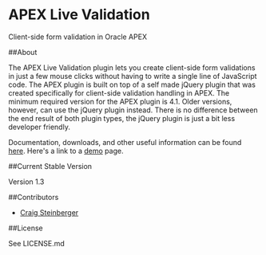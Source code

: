 APEX Live Validation
====================

Client-side form validation in Oracle APEX

##About

The APEX Live Validation plugin lets you create client-side form validations in just a few mouse clicks
without having to write a single line of JavaScript code.
The APEX plugin is built on top of a self made jQuery plugin that was created specifically for
client-side validation handling in APEX. The minimum required version for the APEX plugin is 4.1.
Older versions, however, can use the jQuery plugin instead.
There is no difference between the end result of both plugin types,
the jQuery plugin is just a bit less developer friendly.

Documentation, downloads, and other useful information can be found [here](http://apex.oracle.com/pls/apex/f?p=59381:1).
Here's a link to a [demo](http://apex.oracle.com/pls/apex/f?p=59381:100) page.

##Current Stable Version

Version 1.3

##Contributors
* [Craig Steinberger](https://github.com/cjs)

##License

See LICENSE.md
